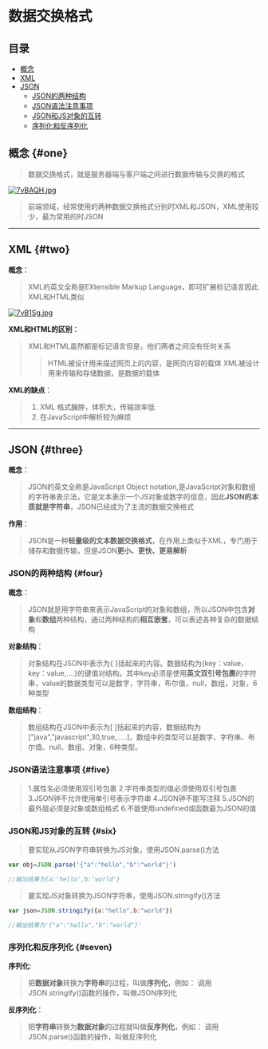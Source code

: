 # 数据交换格式

## 目录

- [概念](#one)
- [XML](#two)
- [JSON](#three)
  - [JSON的两种结构](#four)
  - [JSON语法注意事项](#five)
  - [JSON和JS对象的互转](#six)
  - [序列化和反序列化](#seven)

## 概念 {#one}

>数据交换格式，就是服务器端与客户端之间进行数据传输与交换的格式

[![7vBAQH.jpg](https://s4.ax1x.com/2022/01/28/7vBAQH.jpg)](https://imgtu.com/i/7vBAQH)

>前端领域，经常使用的两种数据交换格式分别时XML和JSON，XML使用较少，最为常用的时JSON
---

## XML {#two}

**概念**：

>XML的英文全称是EXtensible Markup Language，即可扩展标记语言因此XML和HTML类似

[![7vB1Sg.jpg](https://s4.ax1x.com/2022/01/28/7vB1Sg.jpg)](https://imgtu.com/i/7vB1Sg)

**XML和HTML的区别**：

>XML和HTML虽然都是标记语言但是，他们两者之间没有任何关系
>>HTML被设计用来描述网页上的内容，是网页内容的载体
>>XML被设计用来传输和存储数据，是数据的载体

**XML的缺点**：

>1. XML 格式臃肿，体积大，传输效率低
>2. 在JavaScript中解析较为麻烦

---

## JSON {#three}

**概念**：

>JSON的英文全称是JavaScript Object notation,是JavaScript对象和数组的字符串表示法，它是文本表示一个JS对象或数字的信息，因此**JSON的本质就是字符串**，JSON已经成为了主流的数据交换格式

**作用**：

>JSON是一种**轻量级的文本数据交换格式**，在作用上类似于XML，专门用于储存和数据传输，但是JSON**更小、更快、更易解析**

### JSON的两种结构 {#four}

**概念**：

>JSON就是用字符串来表示JavaScript的对象和数组，所以JSON中包含**对象**和**数组**两种结构，通过两种结构的**相互嵌套**，可以表述各种复杂的数据结构

**对象结构**：

>对象结构在JSON中表示为{ }括起来的内容。数据结构为{key：value，key：value,....}的键值对结构。其中key必须是使用**英文双引号包裹**的字符串，value的数据类型可以是数字，字符串，布尔值，null，数组，对象，6种类型

**数组结构**：

>数组结构在JSON中表示为[ ]括起来的内容，数据结构为["java","javascript",30,true,.....]，数组中的类型可以是数字、字符串、布尔值、null、数组、对象，6种类型。

### JSON语法注意事项 {#five}

>1.属性名必须使用双引号包裹
>2.字符串类型的值必须使用双引号包裹
>3.JSON钟不允许使用单引号表示字符串
>4.JSON钟不能写注释
>5.JSON的最外层必须是对象或数组格式
>6.不能使用undefined或函数最为JSON的值

### JSON和JS对象的互转 {#six}

>要实现从JSON字符串转换为JS对象，使用JSON.parse()方法

```JavaScript
var obj=JSON.parse('{"a":"hello","b":"world"}')

//输出结果为{a:'hello',b:'world'}
```

>要实现JS对象转换为JSON字符串，使用JSON.stringify()方法

```JavaScript
var json=JSON.stringify({a:"hello",b:"world"})

//输出结果为'{"a":"hallo","b":"world"}'
```

### 序列化和反序列化 {#seven}

**序列化**:

>把**数据对象**转换为**字符串**的过程，叫做**序列化**，例如：
 调用JSON.stringify()函数的操作，叫做JSON序列化

**反序列化**：

>把**字符串**转换为**数据对象**的过程就叫做**反序列化**，例如：
 调用JSON.parse()函数的操作，叫做反序列化
